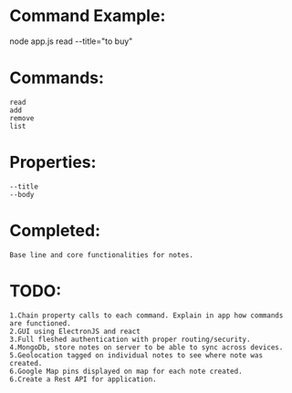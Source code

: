 # Command Example:
node app.js read --title="to buy"

# Commands:
```
read
add
remove
list
```

# Properties:
```
--title
--body
```

# Completed:
```
Base line and core functionalities for notes.
```

# TODO:

```
1.Chain property calls to each command. Explain in app how commands are functioned.
2.GUI using ElectronJS and react
3.Full fleshed authentication with proper routing/security.
4.MongoDb, store notes on server to be able to sync across devices.
5.Geolocation tagged on individual notes to see where note was created.
6.Google Map pins displayed on map for each note created.
6.Create a Rest API for application.
```
